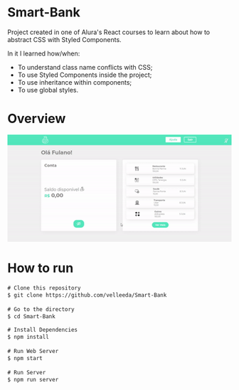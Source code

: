 # Smart-Bank

Project created in one of Alura's React courses to learn about how to abstract CSS with Styled Components. <br />

In it I learned how/when: <br />

- To understand class name conflicts with CSS;
- To use Styled Components inside the project;
- To use inheritance within components;
- To use global styles.

# Overview

![](./public/gifs/default.gif)

# How to run

```
# Clone this repository
$ git clone https://github.com/velleeda/Smart-Bank

# Go to the directory
$ cd Smart-Bank
```
  
```
# Install Dependencies
$ npm install

# Run Web Server
$ npm start

# Run Server
$ npm run server
```
